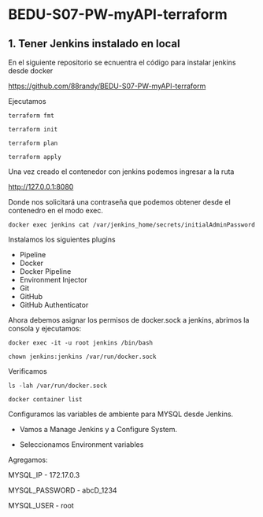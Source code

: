 # BEDU-S07-PW-myAPI-terraform

## 1. Tener Jenkins instalado en local 

En el siguiente repositorio se ecnuentra el código para instalar jenkins desde docker

https://github.com/88randy/BEDU-S07-PW-myAPI-terraform

Ejecutamos

```
terraform fmt

terraform init

terraform plan

terraform apply
```

Una vez creado el contenedor con jenkins podemos ingresar a la ruta

http://127.0.0.1:8080

Donde nos solicitará una contraseña que podemos obtener desde el contenedro en el modo exec.

```
docker exec jenkins cat /var/jenkins_home/secrets/initialAdminPassword
```

Instalamos los siguientes plugins

- Pipeline
- Docker
- Docker Pipeline
- Environment Injector
- Git
- GitHub
- GitHub Authenticator

Ahora debemos asignar los permisos de docker.sock a jenkins, abrimos la consola y ejecutamos:

```
docker exec -it -u root jenkins /bin/bash

chown jenkins:jenkins /var/run/docker.sock
```

Verificamos

```
ls -lah /var/run/docker.sock

docker container list
```

Configuramos las variables de ambiente para MYSQL desde Jenkins.

- Vamos a Manage Jenkins y a Configure System.

- Seleccionamos Environment variables

Agregamos:

MYSQL_IP - 172.17.0.3

MYSQL_PASSWORD - abcD_1234

MYSQL_USER - root